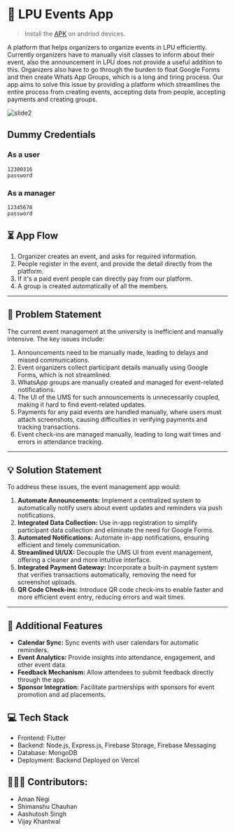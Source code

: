 # 🎉 LPU Events App
> Install the [APK](https://github.com/AmanNegi/DevsFromDoon/releases/tag/0.1.1) on andriod devices.

A platform that helps organizers to organize events in LPU efficiently. Currently organizers have to manually visit classes to inform about their event, also the announcement in LPU does not provide a useful addition to this. Organizers also have to go through the burden to float Google Forms and then create Whats App Groups, which is a long and tiring process. Our app aims to solve this issue by providing a platform which streamlines the entire process from creating events, accepting data from people, accepting payments and creating groups. 

![slide2](https://github.com/user-attachments/assets/165abc98-8cc2-48c2-9f9f-43ea92d75c2e)


## Dummy Credentials

### As a user
```
12300316
password
```

### As a manager
```
12345678
password
```

## ⏳ App Flow 

1. Organizer creates an event, and asks for required information.
2. People register in the event, and provide the detail directly from the platform.
3. If it's a paid event people can directly pay from our platform.
4. A group is created automatically of all the members.

---

## 🚨 Problem Statement

The current event management at the university is inefficient and manually intensive. The key issues include:

1. Announcements need to be manually made, leading to delays and missed communications.
2. Event organizers collect participant details manually using Google Forms, which is not streamlined.
3. WhatsApp groups are manually created and managed for event-related notifications.
4. The UI of the UMS for such announcements is unnecessarily coupled, making it hard to find event-related updates.
5. Payments for any paid events are handled manually, where users must attach screenshots, causing difficulties in verifying payments and tracking transactions.
6. Event check-ins are managed manually, leading to long wait times and errors in attendance tracking.

---

## 💡 Solution Statement

To address these issues, the event management app would:

1. **Automate Announcements:** Implement a centralized system to automatically notify users about event updates and reminders via push notifications.
2. **Integrated Data Collection:** Use in-app registration to simplify participant data collection and eliminate the need for Google Forms.
3. **Automated Notifications:** Automate in-app notifications, ensuring efficient and timely communication.
4. **Streamlined UI/UX:** Decouple the UMS UI from event management, offering a cleaner and more intuitive interface.
5. **Integrated Payment Gateway:** Incorporate a built-in payment system that verifies transactions automatically, removing the need for screenshot uploads.
6. **QR Code Check-ins:** Introduce QR code check-ins to enable faster and more efficient event entry, reducing errors and wait times.

---

## 📅 Additional Features

- **Calendar Sync:** Sync events with user calendars for automatic reminders.
- **Event Analytics:** Provide insights into attendance, engagement, and other event data.
- **Feedback Mechanism:** Allow attendees to submit feedback directly through the app.
- **Sponsor Integration:** Facilitate partnerships with sponsors for event promotion and ad placements.

## 💻 Tech Stack

- Frontend: Flutter
- Backend: Node.js, Express.js, Firebase Storage, Firebase Messaging
- Database: MongoDB
- Deployment: Backend Deployed on Vercel

## 🧑‍🤝‍🧑 Contributors:

- Aman Negi
- Shimanshu Chauhan
- Aashutosh Singh
- Vijay Khantwal
